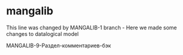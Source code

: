 # mangalib
This line was changed by MANGALIB-1 branch - Here we made some changes to datalogical model




MANGALIB-9-Раздел-комментариев-бэк
